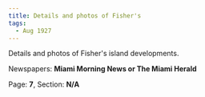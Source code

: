 ```yaml
---  
title: Details and photos of Fisher's  
tags:  
  - Aug 1927  
---  
```

  
Details and photos of Fisher's island developments.  
  
Newspapers: **Miami Morning News or The Miami Herald**  
  
Page: **7**, Section: **N/A** 

